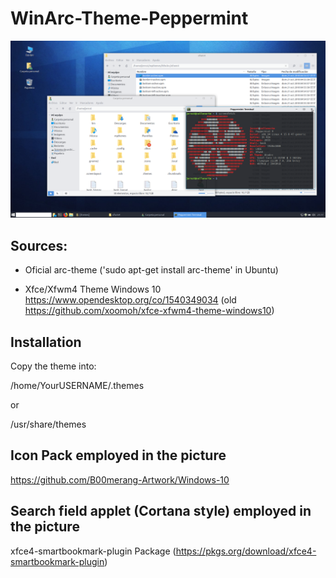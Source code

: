 # WinArc-Theme-Peppermint
![Theme Appareance](https://github.com/jernesten/WinArc-Theme-Peppermint/blob/master/capArc.png "Theme Appareance")

## Sources:

- Oficial arc-theme
  ('sudo apt-get install arc-theme' in Ubuntu)

- Xfce/Xfwm4 Theme Windows 10
  https://www.opendesktop.org/co/1540349034
  (old https://github.com/xoomoh/xfce-xfwm4-theme-windows10)

## Installation

Copy the theme into:

/home/YourUSERNAME/.themes

or

/usr/share/themes

## Icon Pack employed in the picture

https://github.com/B00merang-Artwork/Windows-10

## Search field applet (Cortana style) employed in the picture

xfce4-smartbookmark-plugin Package
(https://pkgs.org/download/xfce4-smartbookmark-plugin)
